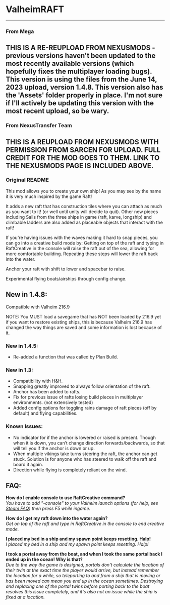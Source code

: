 # ValheimRAFT

-----
### From Mega
THIS IS A RE-REUPLOAD FROM NEXUSMODS - previous versions haven't been updated to the most recently available versions (which hopefully fixes the multiplayer loading bugs).
This version is using the files from the June 14, 2023 upload, version 1.4.8. This version also has the 'Assets' folder properly in place.
I'm not sure if I'll actively be updating this version with the most recent upload, so be wary.
-----
### From NexusTransfer Team
THIS IS A REUPLOAD FROM NEXUSMODS WITH PERMISSION FROM SARCEN FOR UPLOAD. FULL CREDIT FOR THE MOD GOES TO THEM. LINK TO THE NEXUSMODS PAGE IS INCLUDED ABOVE.
-----
### Original README

This mod allows you to create your own ship! As you may see by the name it is very much inspired by the game Raft!

It adds a new raft that has construction tiles where you can attach as much as you want to it! (or well until unity will decide to quit).
Other new pieces including Sails from the three ships in game (raft, karve, longship) and climbable ladders are also added as placeable objects that interact with the raft!

If you're having issues with the waves making it hard to snap pieces, you can go into a creative build mode by:
Getting on top of the raft and typing in RaftCreative in the console will raise the raft out of the sea, allowing for more comfortable building. Repeating these steps will lower the raft back into the water.

Anchor your raft with shift to lower and spacebar to raise.

Experimental flying boats/airships through config change.

## New in 1.4.8:
Compatible with Valheim 216.9

NOTE: You MUST load a savegame that has NOT been loaded by 216.9 yet if you want to restore existing ships, this is because Valheim 216.9 has changed the way things are saved and some information is lost because of it.

### New in 1.4.5:

* Re-added a function that was called by Plan Build.

### New in 1.3:

* Compatibility with H&H.
* Snapping greatly improved to always follow orientation of the raft.
* Anchor has been added to rafts.
* Fix for previous issue of rafts losing build pieces in multiplayer environments. (not extensively tested)
* Added config options for toggling rains damage of raft pieces (off by default) and flying capabilities.

### Known Issues:

* No indicator for if the anchor is lowered or raised is present. Though when it is down, you can’t change direction forwards/backwards, so that will tell you if the anchor is down or up.
* When multiple vikings take turns steering the raft, the anchor can get stuck. Solution is for anyone who has steered to walk off the raft and board it again.
* Direction while flying is completely reliant on the wind.

## FAQ:

**How do I enable console to use RaftCreative command?**\
_You have to add "-console" to your Valheim launch options (for help, see [Steam FAQ﻿](https://help.steampowered.com/en/faqs/view/7D01-D2DD-D75E-2955)) then press F5 while ingame._

**How do I get my raft down into the water again?**\
_Get on top of the raft and type in RaftCreative in the console to end creative mode._

**I placed my bed in a ship and my spawn point keeps resetting. Halp!**\
_I placed my bed in a ship and my spawn point keeps resetting. Halp!_

**I took a portal away from the boat, and when I took the same portal back I ended up in the ocean! Why is that?**\
_Due to the way the game is designed, portals don't calculate the location of their twin at the exact time the player would arrive, but instead remember the location for a while, so teleporting to and from a ship that is moving or has been moved can mean you end up in the ocean sometimes. Destroying and replacing one of the portal twins before porting back to the boat resolves this issue completely, and it's also not an issue while the ship is fixed at a location._

